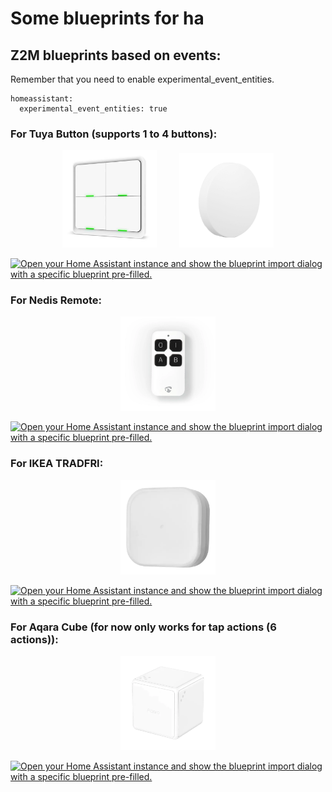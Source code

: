 # Some blueprints for ha

## Z2M blueprints based on events:

Remember that you need to enable experimental\_event\_entities.

```
homeassistant:
  experimental_event_entities: true
```

### For Tuya Button (supports 1 to 4 buttons):

<p align="center">
  <img alt="Tuya 4 Button" src="imgs/tuya-button4.jpg" width="30%">
&nbsp; &nbsp; &nbsp; &nbsp;
  <img alt="Tuya 1 Button" src="imgs/tuya-button1.jpg" width="30%">
</p>

[![Open your Home Assistant instance and show the blueprint import dialog with a specific blueprint pre-filled.](https://my.home-assistant.io/badges/blueprint_import.svg)](https://my.home-assistant.io/redirect/blueprint_import/?blueprint_url=https%3A%2F%2Fgithub.com%2Ffapgomes%2Fha-blueprints%2Fblob%2Fmain%2Fzigbee2mqtt-tuya_1_to_4_buttons.yaml)

### For Nedis Remote:

<p align="center">
  <img alt="Nedis Remote" src="imgs/nedis-remote.png" width="30%">
</p>

[![Open your Home Assistant instance and show the blueprint import dialog with a specific blueprint pre-filled.](https://my.home-assistant.io/badges/blueprint_import.svg)](https://my.home-assistant.io/redirect/blueprint_import/?blueprint_url=https%3A%2F%2Fgithub.com%2Ffapgomes%2Fha-blueprints%2Fblob%2Fmain%2Fzigbee2mqtt-nedis-remote.yaml)

### For IKEA TRADFRI:

<p align="center">
  <img alt="IKEA TRADFRI" src="imgs/ikea_tradfri.png" width="30%">
</p>

[![Open your Home Assistant instance and show the blueprint import dialog with a specific blueprint pre-filled.](https://my.home-assistant.io/badges/blueprint_import.svg)](https://my.home-assistant.io/redirect/blueprint_import/?blueprint_url=https%3A%2F%2Fgithub.com%2Ffapgomes%2Fha-blueprints%2Fblob%2Fmain%2Fzigbee2mqtt-ikea_tradfri.yaml)

### For Aqara Cube (for now only works for tap actions (6 actions)):

<p align="center">
  <img alt="Aqara Cube" src="imgs/aqara_cube.png" width="30%">
</p>

[![Open your Home Assistant instance and show the blueprint import dialog with a specific blueprint pre-filled.](https://my.home-assistant.io/badges/blueprint_import.svg)](https://my.home-assistant.io/redirect/blueprint_import/?blueprint_url=https%3A%2F%2Fgithub.com%2Ffapgomes%2Fha-blueprints%2Fblob%2Fmain%2Fzigbee2mqtt-aqara-cube.yaml)
